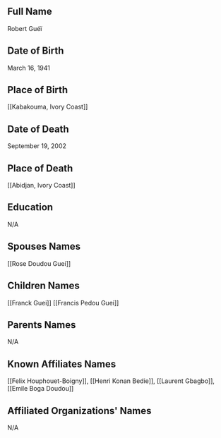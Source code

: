 ## Full Name
Robert Guéï

## Date of Birth
March 16, 1941

## Place of Birth
[[Kabakouma, Ivory Coast]]

## Date of Death
September 19, 2002

## Place of Death
[[Abidjan, Ivory Coast]]

## Education
N/A

## Spouses Names
[[Rose Doudou Guei]]

## Children Names
[[Franck Guei]]
[[Francis Pedou Guei]]

## Parents Names
N/A

## Known Affiliates Names
[[Felix Houphouet-Boigny]], [[Henri Konan Bedie]], [[Laurent Gbagbo]], [[Emile Boga Doudou]]

## Affiliated Organizations' Names
N/A


